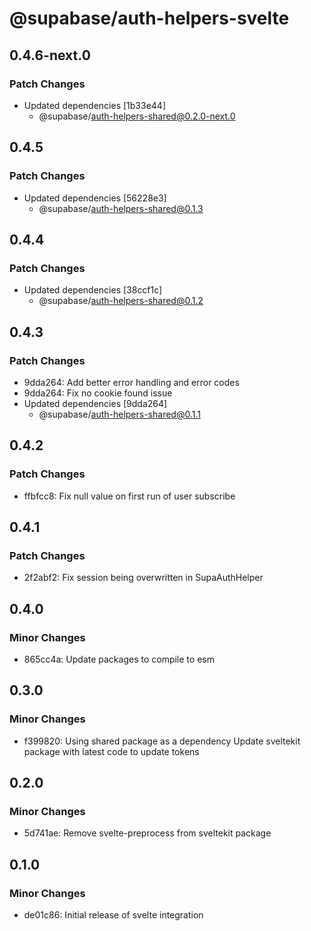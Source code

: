# @supabase/auth-helpers-svelte

## 0.4.6-next.0

### Patch Changes

- Updated dependencies [1b33e44]
  - @supabase/auth-helpers-shared@0.2.0-next.0

## 0.4.5

### Patch Changes

- Updated dependencies [56228e3]
  - @supabase/auth-helpers-shared@0.1.3

## 0.4.4

### Patch Changes

- Updated dependencies [38ccf1c]
  - @supabase/auth-helpers-shared@0.1.2

## 0.4.3

### Patch Changes

- 9dda264: Add better error handling and error codes
- 9dda264: Fix no cookie found issue
- Updated dependencies [9dda264]
  - @supabase/auth-helpers-shared@0.1.1

## 0.4.2

### Patch Changes

- ffbfcc8: Fix null value on first run of user subscribe

## 0.4.1

### Patch Changes

- 2f2abf2: Fix session being overwritten in SupaAuthHelper

## 0.4.0

### Minor Changes

- 865cc4a: Update packages to compile to esm

## 0.3.0

### Minor Changes

- f399820: Using shared package as a dependency
  Update sveltekit package with latest code to update tokens

## 0.2.0

### Minor Changes

- 5d741ae: Remove svelte-preprocess from sveltekit package

## 0.1.0

### Minor Changes

- de01c86: Initial release of svelte integration
